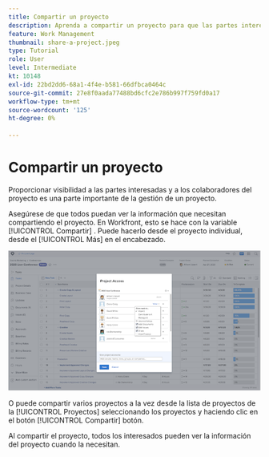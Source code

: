 ```yaml
---
title: Compartir un proyecto
description: Aprenda a compartir un proyecto para que las partes interesadas y otras interesadas en el proyecto puedan tener visibilidad del trabajo que se está realizando mediante [!DNL  Workfront].
feature: Work Management
thumbnail: share-a-project.jpeg
type: Tutorial
role: User
level: Intermediate
kt: 10148
exl-id: 22bd2dd6-68a1-4f4e-b581-66dfbca0464c
source-git-commit: 27e8f0aada77488bd6cfc2e786b997f759fd0a17
workflow-type: tm+mt
source-wordcount: '125'
ht-degree: 0%

---
```


# Compartir un proyecto

Proporcionar visibilidad a las partes interesadas y a los colaboradores del proyecto es una parte importante de la gestión de un proyecto.

Asegúrese de que todos puedan ver la información que necesitan compartiendo el proyecto. En Workfront, esto se hace con la variable [!UICONTROL Compartir] . Puede hacerlo desde el proyecto individual, desde el [!UICONTROL Más] en el encabezado.

![Ventana Acceso al proyecto](assets/planner-fund-share-project-smaller.png)

O puede compartir varios proyectos a la vez desde la lista de proyectos de la [!UICONTROL Proyectos] seleccionando los proyectos y haciendo clic en el botón [!UICONTROL Compartir] botón.

Al compartir el proyecto, todos los interesados pueden ver la información del proyecto cuando la necesitan.

<!---
Learn More Icon
Share permissions on objects
Share a project
--->
